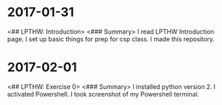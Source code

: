 # 2017-01-31
<## LPTHW: Introduction>
<### Summary>
I read LPTHW Introduction page. I set up basic things for prep for csp class. I made this repository.
# 2017-02-01
<## LPTHW: Exercise 0>
<### Summary>
I installed python version 2. I activated Powershell. I took screenshot of my Powershell terminal.
